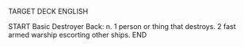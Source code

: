TARGET DECK
ENGLISH

START
Basic
Destroyer
Back: n. 1 person or thing that destroys. 2 fast armed warship escorting other ships.
END

